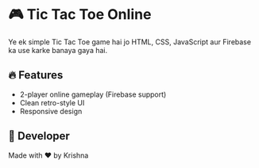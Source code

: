 # 🎮 Tic Tac Toe Online

Ye ek simple Tic Tac Toe game hai jo HTML, CSS, JavaScript aur Firebase ka use karke banaya gaya hai.

## 🔥 Features
- 2-player online gameplay (Firebase support)
- Clean retro-style UI
- Responsive design
## 🧠 Developer
Made with ❤️ by Krishna

